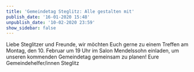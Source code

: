 ```yaml
---
title: 'Gemeindetag Steglitz: Alle gestalten mit'
publish_date: '16-01-2020 15:48'
unpublish_date: '10-02-2020 23:59'
show_sidebar: false
---
```


Liebe Steglitzer und Freunde,
wir möchten Euch gerne zu einem Treffen am
Montag, den 10. Februar um 19 Uhr im Salon Mendelssohn
einladen, um unseren kommenden Gemeindetag gemeinsam zu planen! Eure Gemeindehelfer/innen Steglitz